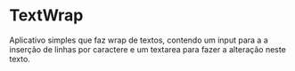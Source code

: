 # TextWrap
Aplicativo simples que faz wrap de textos, contendo um input para a a inserção de linhas por caractere e um textarea para fazer a alteração neste texto.

